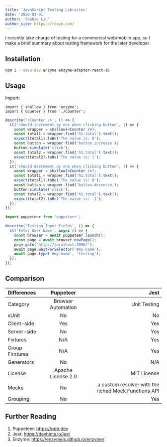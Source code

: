 ```yaml
---
title: 'JavaScript Testing Libraries'
date: '2020-03-01'
author: 'Sophie Liu'
author_site: https://rdeyo.com/
---
```


I recently take charge of testing for a commercial web/mobile app, so I make a brief summary about testing framework for the later developer.

## Installation

```bash
npm i --save-dev enzyme enzyme-adapter-react-16
```

## Usage

Import:

```
import { shallow } from 'enzyme';
import { Counter } from './Counter';
```

```jsx
describe('<Counter />', () => {
  it('should increment by one when clicking button', () => {
    const wrapper = shallow(<Counter />);
    const total1 = wrapper.find('h1.total').text();
    expect(total1).toBe('The value is: 0');
    const button = wrapper.find('button.increase');
    button.simulate('click');
    const total2 = wrapper.find('h1.total').text();
    expect(total2).toBe('The value is: 1');
  });
  it('should decrement by one when clicking button', () => {
    const wrapper = shallow(<Counter />);
    const total1 = wrapper.find('h1.total').text();
    expect(total1).toBe('The value is: 0');
    const button = wrapper.find('button.decrease');
    button.simulate('click');
    const total2 = wrapper.find('h1.total').text();
    expect(total2).toBe('The value is: -1');
  });
});
```

```jsx
import puppeteer from 'puppeteer';

describe('Testing Input Fields', () => {
  it('Enter User Name', async () => {
    const browser = await puppeteer.launch();
    const page = await browser.newPage();
    page.goto('http://localhost:3000/');
    await page.waitForSelector('#my-name');
    await page.type('#my-name', 'testing');
  });
});
```

## Comparison

| Differences     |     Puppeteer      |                                                 Jest |
| :-------------- | :----------------: | ---------------------------------------------------: |
| Category        | Browser Automation |                                         Unit Testing |
| xUnit           |         No         |                                                   No |
| Client-side     |        Yes         |                                                  Yes |
| Server-side     |         No         |                                                  Yes |
| Fixtures        |        N/A         |                                                  Yes |
| Group Firxtures |        N/A         |                                                  Yes |
| Generators      |         No         |                                                  N/A |
| License         | Apache License 2.0 |                                          MIT License |
| Mocks           |         No         | a custom resolver with the riched Mock Functions API |
| Grouping        |         No         |                                                  Yes |

## Further Reading

1. Puppeteer: https://pptr.dev
2. Jest: https://devhints.io/jest
3. Enzyme: https://enzymejs.github.io/enzyme/
